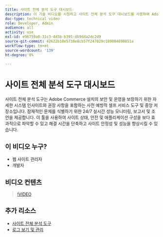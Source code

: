```yaml
---
title: 사이트 전체 분석 도구 대시보드
description: 이 기술 비디오를 시청하고 사이트 전체 분석 도구 대시보드를 사용하여 Adobe Commerce 설치의 보안 및 작동을 확인하기 위한 자세한 시스템 통찰력과 권장 사항에 액세스하는 방법을 알아보십시오.
doc-type: technical video
role: Developer, Admin
audience: all
activity: use
exl-id: e96759a8-31c3-4d3b-b395-db9dda2dc2d9
source-git-commit: 42622b18e5738e8cb57f247029c189884698851a
workflow-type: tm+mt
source-wordcount: '139'
ht-degree: 0%

---
```


# 사이트 전체 분석 도구 대시보드

사이트 전체 분석 도구는 Adobe Commerce 설치의 보안 및 운영을 보장하기 위한 자세한 시스템 인사이트와 권장 사항을 포함하는 사전 예방적 셀프 서비스 도구 및 중앙 저장소입니다. 잠재적인 문제를 식별하기 위한 24/7 실시간 성능 모니터링, 보고서 및 조언을 제공합니다. 이 툴을 사용하여 사이트 상태, 안전 및 애플리케이션 구성을 보다 효과적으로 파악할 수 있고 해결 시간을 단축하고 사이트 안정성 및 성능을 향상시킬 수 있습니다.

## 이 비디오 누구?

- 웹 사이트 관리자
- 개발자

## 비디오 컨텐츠

>[!VIDEO](https://video.tv.adobe.com/v/344001?quality=12&learn=on)

## 추가 리소스

- [사이트 전체 분석 도구](https://experienceleague.adobe.com/docs/commerce-operations/tools/site-wide-analysis-tool/intro.html)
- [로그 보기 및 관리](https://devdocs.magento.com/cloud/project/log-locations.html)
